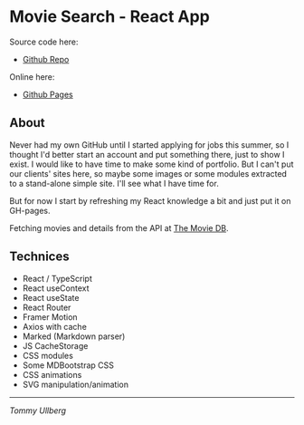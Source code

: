 # Movie Search - React App

Source code here:

- <a href="https://github.com/tommyullberg/movie-search" target="_blank">Github Repo</a>

Online here:

- <a href="https://tommyullberg.github.io/movie-search/" target="_blank">Github Pages</a>

## About

Never had my own GitHub until I started applying for jobs this summer, so I thought I'd better start an account and put something there, just to show I exist.
I would like to have time to make some kind of portfolio. But I can't put our clients' sites here, so maybe some images or some modules extracted to a stand-alone simple site. I'll see what I have time for. 

But for now I start by refreshing my React knowledge a bit and just put it on GH-pages.

Fetching movies and details from the API at [The Movie DB](https://www.themoviedb.org/).

## Technices

- React / TypeScript
- React useContext
- React useState
- React Router
- Framer Motion
- Axios with cache
- Marked (Markdown parser)
- JS CacheStorage
- CSS modules
- Some MDBootstrap CSS
- CSS animations 
- SVG manipulation/animation

--------------------------------

_Tommy Ullberg_
